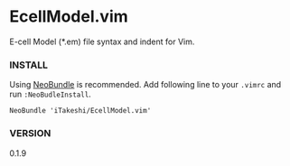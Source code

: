 # EcellModel.vim
E-cell Model (*.em) file syntax and indent for Vim.

### INSTALL
Using [NeoBundle](https://github.com/Shougo/neobundle.vim) is recommended.
Add following line to your `.vimrc` and run `:NeoBudleInstall`.
```
NeoBundle 'iTakeshi/EcellModel.vim'
```

### VERSION
0.1.9
